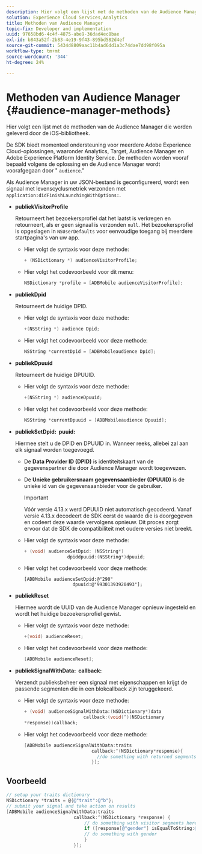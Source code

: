 ```yaml
---
description: Hier volgt een lijst met de methoden van de Audience Manager die worden geleverd door de iOS-bibliotheek.
solution: Experience Cloud Services,Analytics
title: Methoden van Audience Manager
topic-fix: Developer and implementation
uuid: 97658bd6-4c4f-4875-abe9-36dad4ec8bae
exl-id: b843a52f-2b83-4e19-9f43-895bd582d4ef
source-git-commit: 5434d8809aac11b4ad6dd1a3c74dae7dd98f095a
workflow-type: tm+mt
source-wordcount: '344'
ht-degree: 24%

---
```


# Methoden van Audience Manager {#audience-manager-methods}

Hier volgt een lijst met de methoden van de Audience Manager die worden geleverd door de iOS-bibliotheek.

De SDK biedt momenteel ondersteuning voor meerdere Adobe Experience Cloud-oplossingen, waaronder Analytics, Target, Audience Manager en Adobe Experience Platform Identity Service. De methoden worden vooraf bepaald volgens de oplossing en de Audience Manager wordt voorafgegaan door &quot; `audience`.&quot;

Als Audience Manager in uw JSON-bestand is geconfigureerd, wordt een signaal met levenscyclusmetriek verzonden met `application:didFinishLaunchingWithOptions:`.

* **publiekVisitorProfile**

   Retourneert het bezoekersprofiel dat het laatst is verkregen en retourneert, als er geen signaal is verzonden `null`. Het bezoekersprofiel is opgeslagen in `NSUserDefaults` voor eenvoudige toegang bij meerdere startpagina&#39;s van uw app.

   * Hier volgt de syntaxis voor deze methode:

      ```objective-c
      + (NSDictionary *) audienceVisitorProfile;
      ```

   * Hier volgt het codevoorbeeld voor dit menu:

      ```objective-c
      NSDictionary *profile = [ADBMobile audienceVisitorProfile]; 
      ```

* **publiekDpid**

   Retourneert de huidige DPID.

   * Hier volgt de syntaxis voor deze methode:

      ```objective-c
      +(NSString *) audience Dpid;
      ```

   * Hier volgt het codevoorbeeld voor deze methode:

      ```objective-c
      NSString *currentDpid = [ADBMobileaudience Dpid]; 
      ```

* **publiekDpuuid**

   Retourneert de huidige DPUUID.

   * Hier volgt de syntaxis voor deze methode:

      ```objective-c
      +(NSString *) audienceDpuuid;
      ```

   * Hier volgt het codevoorbeeld voor deze methode:

      ```objective-c
      NSString *currentDpuuid = [ADBMobileaudience Dpuuid]; 
      ```

* **publiekSetDpid: &#x200B; puuid:**

   Hiermee stelt u de DPID en DPUUID in. Wanneer reeks, allebei zal aan elk signaal worden toegevoegd.

   * De **Data Provider ID (DPID)** is identiteitskaart van de gegevenspartner die door Audience Manager wordt toegewezen.
   * De **Unieke gebruikersnaam gegevensaanbieder (DPUUID)** is de unieke id van de gegevensaanbieder voor de gebruiker.

      >[!IMPORTANT]
      >
      >Vóór versie 4.13.x werd DPUUID niet automatisch gecodeerd. Vanaf versie 4.13.x decodeert de SDK eerst de waarde die is doorgegeven en codeert deze waarde vervolgens opnieuw. Dit proces zorgt ervoor dat de SDK de compatibiliteit met oudere versies niet breekt.

   * Hier volgt de syntaxis voor deze methode:

      ```objective-c
      + (void) audienceSetDpid: (NSString*)   
                      dpiddpuuid:(NSString*)dpuuid;
      ```

   * Hier volgt het codevoorbeeld voor deze methode:

      ```objective-
      [ADBMobile audienceSetDpid:@"290"
                        dpuuid:@"99301393920493"];
      ```

* **publiekReset**

   Hiermee wordt de UUID van de Audience Manager opnieuw ingesteld en wordt het huidige bezoekersprofiel gewist.

   * Hier volgt de syntaxis voor deze methode:

      ```objective-c
      +(void) audienceReset;
      ```

   * Hier volgt het codevoorbeeld voor deze methode:

      ```objective-c
      [ADBMobile audienceReset]; 
      ```

* **publiekSignalWithData: &#x200B; callback:**

   Verzendt publieksbeheer een signaal met eigenschappen en krijgt de passende segmenten die in een blokcallback zijn teruggekeerd.

   * Hier volgt de syntaxis voor deze methode:

      ```objective-c
      + (void) audienceSignalWithData:(NSDictionary*)data
                            callback:(void(^)(NSDictionary
      *response))callback; 
      ```

   * Hier volgt het codevoorbeeld voor deze methode:

      ```objective-c
      [ADBMobile audienceSignalWithData:traits
                               callback:^(NSDictionary*response){
                                 //do something with returned segments
                               }];
      ```

## Voorbeeld

```objective-c
// setup your traits dictionary 
NSDictionary *traits = @{@"trait":@"b"}; 
// submit your signal and take action on results 
[ADBMobile audienceSignalWithData:traits  
                         callback:^(NSDictionary *response) { 
                             // do something with visitor segments here 
                             if ([response[@"gender"] isEqualToString:@"male"]) { 
                             // do something with gender  
                             } 
                         }];
```
